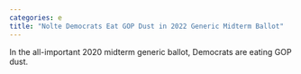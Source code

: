 ```yaml
---
categories: e
title: "Nolte Democrats Eat GOP Dust in 2022 Generic Midterm Ballot"
---
```

In the all-important 2020 midterm generic ballot, Democrats are eating GOP dust.